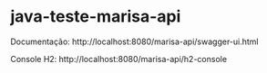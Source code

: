 # java-teste-marisa-api

Documentação: http://localhost:8080/marisa-api/swagger-ui.html

Console H2: http://localhost:8080/marisa-api/h2-console
